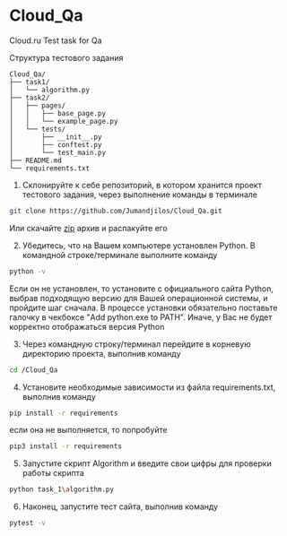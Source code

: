 # Cloud_Qa
Cloud.ru Test task for Qa

Структура тестового задания

```text
Cloud_Qa/
├── task1/
│   └── algorithm.py
├── task2/
│   ├── pages/
│   │   ├── base_page.py
│   │   └── example_page.py
│   └── tests/
│       ├── __init__.py
│       ├── conftest.py
│       └── test_main.py
├── README.md
└── requirements.txt
```

1. Склонируйте к себе репозиторий, в котором хранится проект тестового задания, через выполнение команды в терминале
```bash
git clone https://github.com/Jumandjilos/Cloud_Qa.git
```
Или скачайте [zip](https://github.com/Jumandjilos/Cloud_Qa/archive/refs/heads/main.zip) архив и распакуйте его

2. Убедитесь, что на Вашем компьютере установлен Python. В командной строке/терминале выполните команду
```bash
python -v
```
Если он не установлен, то установите с официального сайта Python, выбрав подходящую версию для Вашей операционной системы, и пройдите шаг сначала. В процессе установки обязательно поставьте галочку в чекбоксе "Add python.exe to PATH". Иначе, у Вас не будет корректно отображаться версия Python

3. Через командную строку/терминал перейдите в корневую директорию проекта, выполнив команду
```bash
cd /Cloud_Qa
```
4. Установите необходимые зависимости из файла requirements.txt, выполнив команду
```bash
pip install -r requirements
```
если она не выполняется, то попробуйте
```bash
pip3 install -r requirements
```
5. Запустите скрипт Algorithm и введите свои цифры для проверки работы скрипта
```bash
python task_1\algorithm.py
```

6. Наконец, запустите тест сайта, выполнив команду
```bash
pytest -v
```
